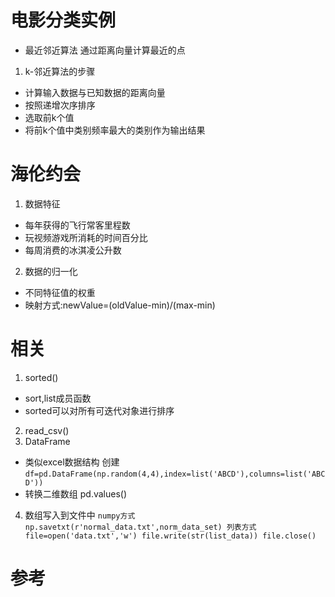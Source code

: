 # 电影分类实例
* 最近邻近算法
通过距离向量计算最近的点
1. k-邻近算法的步骤
* 计算输入数据与已知数据的距离向量
* 按照递增次序排序
* 选取前k个值
* 将前k个值中类别频率最大的类别作为输出结果
# 海伦约会
1. 数据特征
* 每年获得的飞行常客里程数
* 玩视频游戏所消耗的时间百分比
* 每周消费的冰淇凌公升数
2. 数据的归一化
* 不同特征值的权重
* 映射方式:newValue=(oldValue-min)/(max-min)
# 相关
1. sorted()
* sort,list成员函数
* sorted可以对所有可迭代对象进行排序
2. read_csv()
3. DataFrame
* 类似excel数据结构
创建
``
df=pd.DataFrame(np.random(4,4),index=list('ABCD'),columns=list('ABCD'))
``
* 转换二维数组
pd.values()
4. 数组写入到文件中
``
numpy方式
np.savetxt(r'normal_data.txt',norm_data_set)
列表方式
file=open('data.txt','w')
file.write(str(list_data))
file.close()
``













# 参考
[](https://cuijiahua.com/blog/2017/11/ml_1_knn.html)